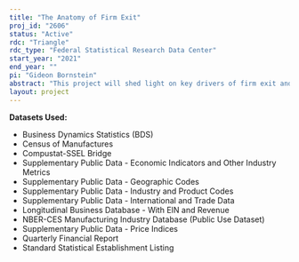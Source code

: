 ```yaml
---
title: "The Anatomy of Firm Exit"
proj_id: "2606"
status: "Active"
rdc: "Triangle"
rdc_type: "Federal Statistical Research Data Center"
start_year: "2021"
end_year: ""
pi: "Gideon Bornstein"
abstract: "This project will shed light on key drivers of firm exit and the interaction of these drivers with the business cycle. One key aspect of government responses to Covid-19 has been an attempt to help firms remain afloat during and after the associated lockdowns. Based on a belief that the crisis would be short-lived, but that the effects of inefficient firm churn can be long-lasting, solutions have tended to promote business hibernation by extending liquidity to firms facing fixed operating costs but diminished cash inflows. The underlying premise assumes a tight link between financial distress and bankruptcy that does not necessarily depend on firm fundamentals, a premise that contrasts with workhorse models of firm dynamics in which exit patterns greatly depend on firms' idiosyncratic productivity levels. Using granular empirical evidence, this project will investigate the role of financial factors in firms' exit decisions, and whether the relevance of these factors fluctuates with the business cycle. The hypothesis is that firm exit in normal times is driven by the long-run sustainability of business operations (solvency), but that short-term restrictions in access to credit markets (illiquidity), play a sizable role during downturns. Accordingly, the researchers will study the sensitivity of firm exit to financial health, controlling for other firm characteristics, as a function of the business cycle."
layout: project
---
```


**Datasets Used:**

  - Business Dynamics Statistics (BDS) 
  - Census of Manufactures 
  - Compustat-SSEL Bridge 
  - Supplementary Public Data - Economic Indicators and Other Industry Metrics 
  - Supplementary Public Data - Geographic Codes 
  - Supplementary Public Data - Industry and Product Codes 
  - Supplementary Public Data - International and Trade Data 
  - Longitudinal Business Database - With EIN and Revenue 
  - NBER-CES Manufacturing Industry Database (Public Use Dataset) 
  - Supplementary Public Data - Price Indices 
  - Quarterly Financial Report 
  - Standard Statistical Establishment Listing 

